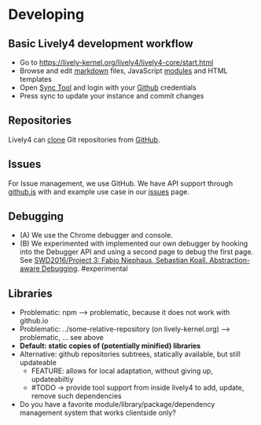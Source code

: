 # Developing

## Basic Lively4 development workflow

- Go to <https://lively-kernel.org/lively4/lively4-core/start.html>
- Browse and edit [markdown](markdown.md) files, JavaScript [modules](modules.md) and HTML templates
- Open [Sync Tool](../tools/sync.md) and login with your [Github](../../src/client/github.js) credentials
- Press sync to update your instance and commit changes

## Repositories

Lively4 can [clone](../tools/sync.md) Git repositories from [GitHub](https://github.com).

## Issues

For Issue management, we use GitHub. We have API support through [github.js](browse://src/client/github.js) with and example use case in our [issues](../issues.md) page. 

## Debugging

- (A) We use the Chrome debugger and console. 
- (B) We experimented with implemented our own debugger by hooking into the Debugger API and using a second page to debug the first page. See [SWD2016/Project 3: Fabio Niephaus, Sebastian Koall. Abstraction-aware Debugging](https://lively-kernel.org/lively4/lively4-seminars/SWD2016/project3.md/index.md). #experimental


## Libraries 

- Problematic: npm --> problematic, because it does not work with github.io
- Problematic: ../some-relative-repository (on lively-kernel.org) --> problematic, ... see above
- **Default: static copies of (potentially minified) libraries**
- Alternative: github repositories subtrees, statically available, but still updateable
  - FEATURE: allows for local adaptation, without giving up, updateabiltiy 
  - #TODO -> provide tool support from inside lively4 to add, update, remove such dependencies
- Do you have a favorite module/library/package/dependency management system that works clientside only?
